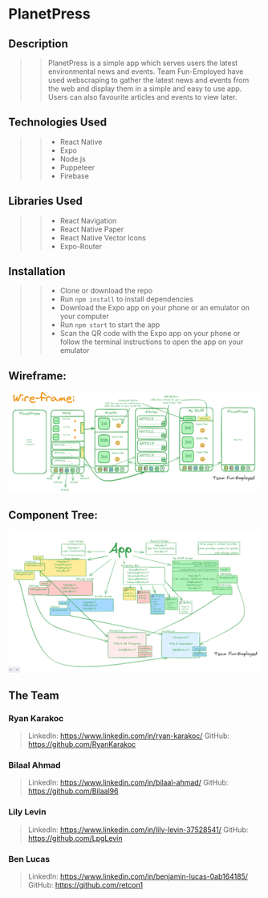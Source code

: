 # PlanetPress

## Description
>
>> PlanetPress is a simple app which serves users the latest environmental news and events. Team Fun-Employed have used webscraping to gather the latest news and events from the web and display them in a simple and easy to use app. Users can also favourite articles and events to view later.

## Technologies Used
>
>> - React Native
>> - Expo
>> - Node.js
>> - Puppeteer
>> - Firebase

## Libraries Used
> 
>> - React Navigation
>> - React Native Paper
>> - React Native Vector Icons
>> - Expo-Router 

## Installation
>
>> - Clone or download the repo
>> - Run `npm install` to install dependencies
>> - Download the Expo app on your phone or an emulator on your computer
>> - Run `npm start` to start the app
>> - Scan the QR code with the Expo app on your phone or follow the terminal instructions to open the app on your emulator


## Wireframe:
![wireframe](image-6.png)

## Component Tree:
![componenttree](image-4.png)

## The Team

### Ryan Karakoc
> LinkedIn: https://www.linkedin.com/in/ryan-karakoc/
> GitHub: https://github.com/RyanKarakoc

### Bilaal Ahmad
> LinkedIn: https://www.linkedin.com/in/bilaal-ahmad/
> GitHub: https://github.com/Bilaal96

### Lily Levin
> LinkedIn: https://www.linkedin.com/in/lily-levin-37528541/
> GitHub: https://github.com/LpgLevin

### Ben Lucas
> LinkedIn: https://www.linkedin.com/in/benjamin-lucas-0ab164185/
> GitHub: https://github.com/retcon1

